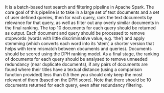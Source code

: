 It is a batch-based text search and filtering pipeline in Apache Spark. The core goal of 
this pipeline is to take in a large set of text documents and a set of user defined queries, then for 
each query, rank the text documents by relevance for that query, as well as filter out any overly 
similar documents in the final ranking. The top 10 documents for each query should be returned as 
output. Each document and query should be processed to remove stopwords (words with little 
discriminative value, e.g. ‘the’) and apply stemming (which converts each word into its ‘stem’, a 
shorter version that helps with term mismatch between documents and queries). Documents should 
be scored using the DPH ranking model. As a final stage, the ranking of documents for each query 
should be analysed to remove unneeded redundancy (near duplicate documents), if any pairs of 
documents are found where their titles have a textual distance (using a comparison function 
provided) less than 0.5 then you should only keep the most relevant of them (based on the DPH 
score). Note that there should be 10 documents returned for each query, even after redundancy 
filtering. 
